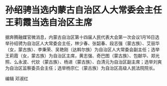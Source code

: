 # 孙绍骋当选内蒙古自治区人大常委会主任 王莉霞当选自治区主席

据奔腾融媒官微消息，内蒙古自治区第十四届人民代表大会第一次会议1月16日选举孙绍骋为自治区人大常委会主任，林少春、张韶春、段志强（蒙古族）、艾丽华（女，蒙古族）、李秉荣、吴艳刚（达斡尔族）为自治区人大常委会副主任；选举王莉霞（女，蒙古族）为自治区主席，黄志强、奇巴图（蒙古族）、包献华、郑光照、么永波、代钦（蒙古族）、杨进（蒙古族）、白清元为自治区副主席；选举刘爽为自治区监察委员会主任；选举杨宗仁（蒙古族）为自治区高级人民法院院长。

编辑 邓淑红

